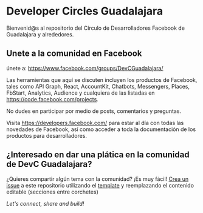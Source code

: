 # Developer Circles Guadalajara 

Bienvenid@s al repositorio del Círculo de Desarrolladores Facebook de Guadalajara y alrededores.

## Unete a la comunidad en Facebook

únete a: https://www.facebook.com/groups/DevCGuadalajara/

Las herramientas que aquí se discuten incluyen los productos de Facebook, tales como API Graph, React, AccountKit, Chatbots, Messengers, Places, FbStart, Analytics, Audience y cualquiera de las listadas en https://code.facebook.com/projects.

No dudes en participar por medio de posts, comentarios y preguntas. 

Visita https://developers.facebook.com/ para estar al día con todas las novedades de Facebook, así como acceder a toda la documentación de los productos para desarrolladores. 

## ¿Interesado en dar una plática en la comunidad de DevC Guadalajara?

¿Quieres compartir algún tema con la comunidad? ¡Es muy fácil! [Crea un issue](https://github.com/DEVCGDL/devcgdl-meetup/issues) a este repositorio utilizando el [template](https://github.com/DEVCGDL/devcgdl-meetup/blob/master/issue_template.md) y reemplazando el contenido editable (secciones entre corchetes)

*Let's connect, share and build!*
